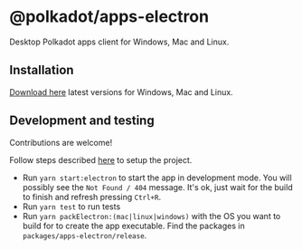 # @polkadot/apps-electron

Desktop Polkadot apps client for Windows, Mac and Linux. 

## Installation

[Download here](https://github.com/setheum-js/console/releases/latest) latest versions for Windows, Mac and Linux.

## Development and testing

Contributions are welcome!

Follow steps described [here](https://github.com/setheum-js/console#development) to setup the project.

* Run `yarn start:electron` to start the app in development mode. You will possibly see the `Not Found / 404` message. It's ok, just wait for the build to finish and refresh pressing `Ctrl+R`.
* Run `yarn test` to run tests
* Run `yarn packElectron:(mac|linux|windows)` with the OS you want to build for to create the app executable. Find the packages in `packages/apps-electron/release`.
